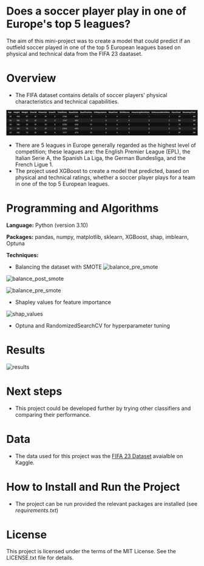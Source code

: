 # Does a soccer player play in one of Europe's top 5 leagues?
The aim of this mini-project was to create a model that could predict if an outfield soccer played in one of the top 5 European leagues based on physical and technical data from the FIFA 23 daataset.

# Overview
* The FIFA dataset contains details of soccer players' physical characteristics and technical capabilities.

![dataset](./Images/dataset.png)

* There are 5 leagues in Europe generally regarded as the highest level of competition; these leagues are: the English Premier League (EPL), the Italian Serie A, the Spanish La Liga, the German Bundesliga, and the French Ligue 1.
* The project used XGBoost to create a model that predicted, based on physical and technical ratings, whether a soccer player plays for a team in one of the top 5 European leagues.

# Programming and Algorithms
**Language:** Python (version 3.10)


**Packages:** pandas, numpy, matplotlib, sklearn, XGBoost, shap, imblearn, Optuna

**Techniques:**
- Balancing the dataset with SMOTE
![balance_pre_smote](../Images/training_data_pre-balance.jpg)

![balance_post_smote](../Images/training_data_post-balance.jpg)

![balance_pre_smote](../Images/training_data_pre-balance.jpg)

- Shapley values for feature importance

![shap_values](../Images/shap_summary_plot.jpg)

- Optuna and RandomizedSearchCV for hyperparameter tuning


# Results
![results](../Images/model_evaluation.png)

# Next steps
- This project could be developed further by trying other classifiers and comparing their performance.

# Data
- The data used for this project was the [FIFA 23 Dataset](https://www.kaggle.com/datasets/stefanoleone992/fifa-23-complete-player-dataset) avaialble on Kaggle.

# How to Install and Run the Project
- The project can be run provided the relevant packages are installed (see _requirements.txt_)

# License
This project is licensed under the terms of the MIT License. See the LICENSE.txt file for details.
